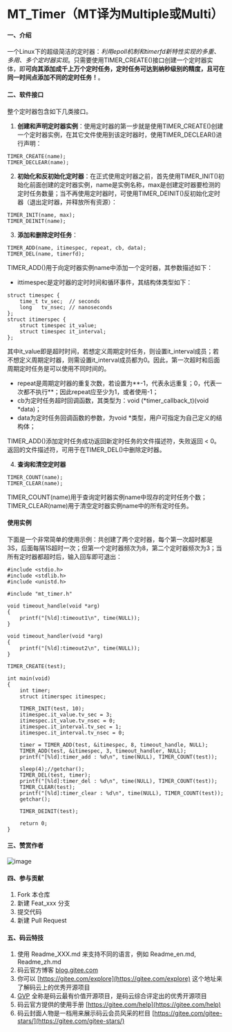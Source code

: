 # MT_Timer（MT译为Multiple或Multi）

#### 一、介绍

一个Linux下的超级简洁的定时器：*利用epoll机制和timerfd新特性实现的多重、多用、多个定时器实现*。只需要使用TIMER_CREATE()接口创建一个定时器实体，即**可向其添加成千上万个定时任务，定时任务可达到纳秒级别的精度，且可在同一时间点添加不同的定时任务！**。

#### 二、软件接口

整个定时器包含如下几类接口。

1. **创建和声明定时器实例**：使用定时器的第一步就是使用TIMER_CREATE()创建一个定时器实例，在其它文件使用到该定时器时，使用TIMER_DECLEAR()进行声明：
```
TIMER_CREATE(name);
TIMER_DECLEAR(name);
```

2. **初始化和反初始化定时器**：在正式使用定时器之前，首先使用TIMER_INIT()初始化前面创建的定时器实例，name是实例名称，max是创建定时器要检测的定时任务数量；当不再使用定时器时，可使用TIMER_DEINIT()反初始化定时器（退出定时器，并释放所有资源）：
```
TIMER_INIT(name, max);
TIMER_DEINIT(name);
```

3. **添加和删除定时任务**：
```
TIMER_ADD(name, itimespec, repeat, cb, data);
TIMER_DEL(name, timerfd);
```

TIMER_ADD()用于向定时器实例name中添加一个定时器，其参数描述如下：
- ittimespec是定时器的定时时间和循环事件，其结构体类型如下：
```
struct timespec {
    time_t tv_sec;  // seconds
    long   tv_nsec; // nanoseconds
};
struct itimerspec {
    struct timespec it_value;
    struct timespec it_interval;
};
```

其中it_value即是超时时间，若想定义周期定时任务，则设置it_interval成员；若不想定义周期定时器，则需设置it_interval成员都为0。因此，第一次超时和后面周期定时任务是可以使用不同时间的。

- repeat是周期定时器的重复次数，若设置为**-1，代表永远重复；0，代表一次都不执行**；因此repeat应至少为1，或者使用-1；
- cb为定时任务超时回调函数，其类型为：void (*timer_callback_t)(void *data)；
- data为定时任务回调函数的参数，为void *类型，用户可指定为自己定义的结构体；

TIMER_ADD()添加定时任务成功返回新定时任务的文件描述符，失败返回 < 0。返回的文件描述符，可用于在TIMER_DEL()中删除定时器。

4. **查询和清空定时器**
```
TIMER_COUNT(name);
TIMER_CLEAR(name);
```

TIMER_COUNT(name)用于查询定时器实例name中现存的定时任务个数；TIMER_CLEAR(name)用于清空定时器实例name中的所有定时任务。

#### 使用实例

下面是一个非常简单的使用示例：共创建了两个定时器，每个第一次超时都是3S，后面每隔1S超时一次；但第一个定时器频次为8，第二个定时器频次为3；当所有定时器都超时后，输入回车即可退出：
```
#include <stdio.h>
#include <stdlib.h>
#include <unistd.h>

#include "mt_timer.h"

void timeout_handle(void *arg)
{
    printf("[%ld]:timeout1\n", time(NULL));
}

void timeout_handler(void *arg)
{
    printf("[%ld]:timeout2\n", time(NULL));
}

TIMER_CREATE(test);

int main(void)
{
    int timer;
    struct itimerspec itimespec;

    TIMER_INIT(test, 10);
    itimespec.it_value.tv_sec = 3;
    itimespec.it_value.tv_nsec = 0;
    itimespec.it_interval.tv_sec = 1;
    itimespec.it_interval.tv_nsec = 0;
    
    timer = TIMER_ADD(test, &itimespec, 8, timeout_handle, NULL);
    TIMER_ADD(test, &itimespec, 3, timeout_handler, NULL);
    printf("[%ld]:timer_add : %d\n", time(NULL), TIMER_COUNT(test));
    
    sleep(4);//getchar();
    TIMER_DEL(test, timer);
    printf("[%ld]:timer_del : %d\n", time(NULL), TIMER_COUNT(test));
    TIMER_CLEAR(test);
    printf("[%ld]:timer_clear : %d\n", time(NULL), TIMER_COUNT(test));
    getchar();

    TIMER_DEINIT(test);
    
    return 0;
}
```

#### 三、赞赏作者

![image](https://images.gitee.com/uploads/images/2019/0510/144101_bc93efba_3026819.jpeg)

#### 四、参与贡献

1. Fork 本仓库
2. 新建 Feat_xxx 分支
3. 提交代码
4. 新建 Pull Request


#### 五、码云特技

1. 使用 Readme\_XXX.md 来支持不同的语言，例如 Readme\_en.md, Readme\_zh.md
2. 码云官方博客 [blog.gitee.com](https://blog.gitee.com)
3. 你可以 [https://gitee.com/explore](https://gitee.com/explore) 这个地址来了解码云上的优秀开源项目
4. [GVP](https://gitee.com/gvp) 全称是码云最有价值开源项目，是码云综合评定出的优秀开源项目
5. 码云官方提供的使用手册 [https://gitee.com/help](https://gitee.com/help)
6. 码云封面人物是一档用来展示码云会员风采的栏目 [https://gitee.com/gitee-stars/](https://gitee.com/gitee-stars/)
